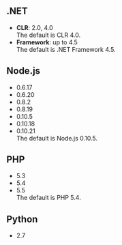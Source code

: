 ## .NET
* **CLR**: 2.0, 4.0  
The default is CLR 4.0.   
* **Framework**: up to 4.5  
The default is .NET Framework 4.5.

## Node.js
* 0.6.17
* 0.6.20
* 0.8.2
* 0.8.19
* 0.10.5
* 0.10.18
* 0.10.21   
The default is Node.js 0.10.5.

## PHP
* 5.3
* 5.4
* 5.5  
The default is PHP 5.4. 

## Python
* 2.7

